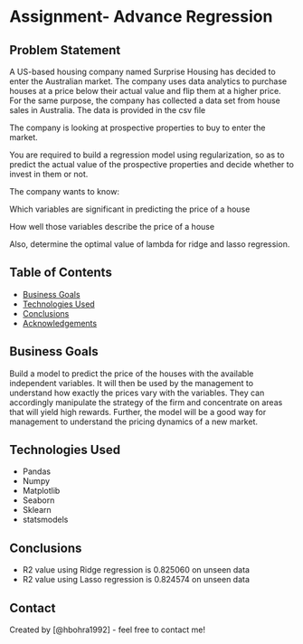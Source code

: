 #  Assignment- Advance Regression

## Problem Statement
A US-based housing company named Surprise Housing has decided to enter the Australian market. The company uses data analytics to purchase houses at a price below their actual value and flip them at a higher price. For the same purpose, the company has collected a data set from house sales in Australia. The data is provided in the csv file 

The company is looking at prospective properties to buy to enter the market.

You are required to build a regression model using regularization, so as to predict the actual value of the prospective properties and decide whether to invest in them or not.

The company wants to know:

Which variables are significant in predicting the price of a house

How well those variables describe the price of a house

Also, determine the optimal value of lambda for ridge and lasso regression.


## Table of Contents
* [Business Goals](#business-goals)
* [Technologies Used](#technologies-used)
* [Conclusions](#conclusions)
* [Acknowledgements](#acknowledgements)

<!-- You can include any other section that is pertinent to your problem -->

## Business Goals

Build a model to predict the price of the houses with the available independent variables. It will then be used by the management to understand how exactly the prices vary with the variables. They can accordingly manipulate the strategy of the firm and concentrate on areas that will yield high rewards. Further, the model will be a good way for management to understand the pricing dynamics of a new market.

<!-- You don't have to answer all the questions - just the ones relevant to your project. -->

## Technologies Used
- Pandas
- Numpy
- Matplotlib
- Seaborn
- Sklearn
- statsmodels


<!-- You don't have to answer all the questions - just the ones relevant to your project. -->

## Conclusions
- R2 value using Ridge regression is 0.825060 on unseen data
- R2 value using Lasso regression is 0.824574 on unseen data





## Contact
Created by [@hbohra1992] - feel free to contact me!


<!-- Optional -->
<!-- ## License -->
<!-- This project is open source and available under the [... License](). -->

<!-- You don't have to include all sections - just the one's relevant to your project -->
